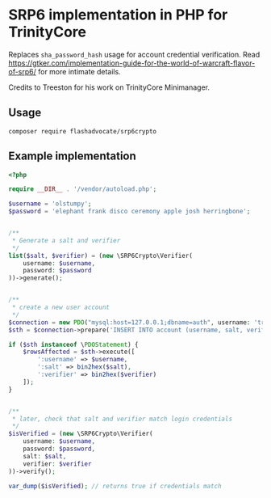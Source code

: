 # SRP6 implementation in PHP for TrinityCore 
Replaces `sha_password_hash` usage for account credential verification. Read https://gtker.com/implementation-guide-for-the-world-of-warcraft-flavor-of-srp6/ for more intimate details.

Credits to Treeston for his work on TrinityCore Minimanager.

## Usage

`composer require flashadvocate/srp6crypto`


## Example implementation

```php
<?php

require __DIR__ . '/vendor/autoload.php';

$username = 'olstumpy';
$password = 'elephant frank disco ceremony apple josh herringbone';


/**
 * Generate a salt and verifier
 */
list($salt, $verifier) = (new \SRP6Crypto\Verifier(
    username: $username,
    password: $password
))->generate();


/**
 * create a new user account
 */
$connection = new PDO("mysql:host=127.0.0.1;dbname=auth", username: 'trinity', password: 'trinity');
$sth = $connection->prepare('INSERT INTO account (username, salt, verifier) VALUES (:username, UNHEX(:salt), UNHEX(:verifier));');

if ($sth instanceof \PDOStatement) {
    $rowsAffected = $sth->execute([
        ':username' => $username,
        ':salt' => bin2hex($salt),
        ':verifier' => bin2hex($verifier)
    ]);
}


/**
 * later, check that salt and verifier match login credentials
 */
$isVerified = (new \SRP6Crypto\Verifier(
    username: $username,
    password: $password,
    salt: $salt,
    verifier: $verifier
))->verify(); 

var_dump($isVerified); // returns true if credentials match

```
